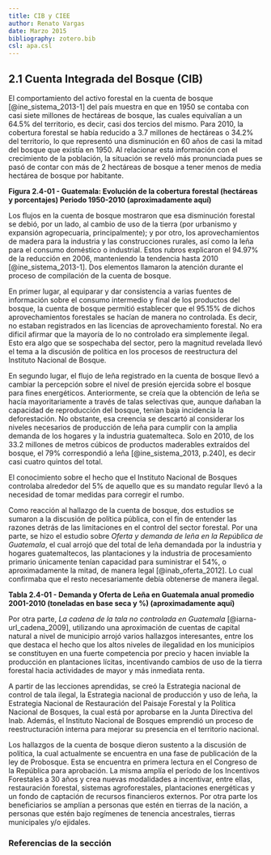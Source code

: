 ```yaml
---
title: CIB y CIEE
author: Renato Vargas
date: Marzo 2015
bibliography: zotero.bib
csl: apa.csl
---
```


<!-- instalar pandoc, latex y correr esto en una terminal:
pandoc -o iae-2_4.docx --filter pandoc-citeproc iae-2_4.md -->

<!-- Cada una de las siguientes cuentas presentará un análisis en relación a la cuenta y cómo han sido las tendencias en los sistemas ambientales hasta la fecha.
Cada cuenta analizará la situación actual, las tendencias, las respuestas que pueden influir en las tendencias y cuáles pueden ser las potenciales política orientas al capital en análisis. -->


## 2.1 Cuenta Integrada del Bosque (CIB) 

<!-- Hace énfasis en la ruta de influencia de política desde el hallazgo de 95% no-controlado hasta PROBOSQUE, pasando por estudios puntuales y estrategias nacionales (forestal y de leña). 

Qué quiero decir:  

**¿Cuál es el estado actual de la Estrategia Nacional para la Producción y Uso de Leña?**

Se está implementando a través de una mesa de coordinación interinstitucional, en donde participa el Ministerio de Energía y Minas, el Ministerio de Salud, el Ministerio de Educación y el Instituto Nacional de Bosques.

**¿El Plan Nacional de Desarrollo menciona los hallazgos de la cuenta de bosque?**

Sí, en la página 265: “De acuerdo con los datos de la Cuenta Integrada de Bosque (CIB- SCAEI), se evidencia que la extracción de leña ha aumentado de 21 millones de m3, en el 2001 a 26.31 millones de m3, en 2010, lo cual hace referencia a un crecimiento promedio anual de 2.8% (véase gráfica 46).”

**¿Puedes mencionar el vínculo de política mencionado al final del texto?**
1851218403
No sé a cuál se refiere, pero te puedo describir un vínculo.--> 


El comportamiento del activo forestal en la cuenta de bosque [@ine_sistema_2013-1] del país muestra en que en 1950 se contaba con casi siete millones de hectáreas de bosque, las cuales equivalían a un 64.5% del territorio, es decir, casi dos tercios del mismo. Para 2010, la cobertura forestal se había reducido a 3.7 millones de hectáreas o 34.2% del territorio, lo que representó una disminución en 60 años de casi la mitad del bosque que existía en 1950. Al relacionar esta información con el crecimiento de la población, la situación se reveló más pronunciada pues se pasó de contar con más de 2 hectáreas de bosque a tener menos de media hectárea de bosque por habitante.

**Figura 2.4-01 - Guatemala: Evolución de la cobertura forestal (hectáreas y porcentajes) Periodo 1950-2010 (aproximadamente aquí)**

Los flujos en la cuenta de bosque mostraron que esa disminución forestal se debió, por un lado, al cambio de uso de la tierra (por urbanismo y expansión agropecuaria, principalmente); y por otro, los aprovechamientos de madera para la industria y las construcciones rurales, así como la leña para el consumo doméstico o industrial. Estos rubros explicaron el 94.97% de la reducción en 2006, manteniendo la tendencia hasta 2010 [@ine_sistema_2013-1]. Dos elementos llamaron la atención durante el proceso de compilación de la cuenta de bosque.

En primer lugar, al equiparar y dar consistencia a varias fuentes de información sobre el consumo intermedio y final de los productos del bosque, la cuenta de bosque permitió establecer que el 95.15% de dichos aprovechamientos forestales se hacían de manera no controlada. Es decir, no estaban registrados en las licencias de aprovechamiento forestal. No era dificil afirmar que la mayoría de lo no controlado era simplemente ilegal. Esto era algo que se sospechaba del sector, pero la magnitud revelada llevó el tema a la discusión de política en los procesos de reestructura del Instituto Nacional de Bosque.

En segundo lugar, el flujo de leña registrado en la cuenta de bosque llevó a cambiar la percepción sobre el nivel de presión ejercida sobre el bosque para fines energéticos. Anteriormente, se creía que la obtención de leña se hacía mayoritariamente a través de talas selectivas que, aunque dañaban la capacidad de reproducción del bosque, tenían baja incidencia la deforestación. No obstante, esa creencia se descartó al considerar los niveles necesarios de producción de leña para cumplir con la amplia demanda de los hogares y la industria guatemalteca. Solo en 2010, de los 33.2 millones de metros cúbicos de productos maderables extraídos del bosque, el 79% correspondió a leña [@ine_sistema_2013, p.240], es decir casi cuatro quintos del total. 

El conocimiento sobre el hecho que el Instituto Nacional de Bosques controlaba alrededor del 5% de aquello que es su mandato regular llevó a la necesidad de tomar medidas para corregir el rumbo.

Como reacción al hallazgo de la cuenta de bosque, dos estudios se sumaron a la discusión de política pública, con el fin de entender las razones detrás de las limitaciones en el control del sector forestal. Por una parte, se hizo el estudio sobre _Oferta y demanda de leña en la República de Guatemala_, el cual arrojó que del total de leña demandada por la industria y hogares guatemaltecos, las plantaciones y la industria de procesamiento primario únicamente tenían capacidad para suministrar el 54%, o aproximadamente la mitad, de manera legal [@inab_oferta_2012]. Lo cual confirmaba que el resto necesariamente debía obtenerse de manera ilegal.

**Tabla 2.4-01 - Demanda y Oferta de Leña en Guatemala anual promedio 2001-2010
(toneladas en base seca y %) (aproximadamente aquí)**

Por otra parte, _La cadena de la tala no controlada en Guatemala_ [@iarna-url_cadena_2009], utilizando una aproximación de cuentas de capital natural a nivel de municipio arrojó varios hallazgos interesantes, entre los que destaca el hecho que los altos niveles de ilegalidad en los municipios se constituyen en una fuerte competencia por precio y hacen inviable la producción en plantaciones lícitas, incentivando cambios de uso de la tierra forestal hacia actividades de mayor y más inmediata renta.

A partir de las lecciones aprendidas, se creó la Estrategia nacional de control de tala ilegal, la Estrategia nacional de producción y uso de leña, la Estrategia Nacional de Restauración del Paisaje Forestal y la Política Nacional de Bosques, la cual está por aprobarse en la Junta Directiva del Inab. Además, el Instituto Nacional de Bosques emprendió un proceso de reestructuración interna para mejorar su presencia en el territorio nacional.

Los hallazgos de la cuenta de bosque dieron sustento a la discusión de política, la cual actualmente se encuentra en una fase de publicación de la ley de Probosque. Esta se encuentra en primera lectura en el Congreso de la República para aprobación. La misma amplía el período de los Incentivos Forestales a 30 años y crea nuevas modalidades a incentivar, entre ellas, restauración forestal, sistemas agroforestales, plantaciones energéticas y un fondo de captación de recursos financieros externos. Por otra parte los beneficiarios se amplían a personas que estén en tierras de la nación, a personas que estén bajo regímenes de tenencia ancestrales, tierras municipales y/o ejidales.

### Referencias de la sección









